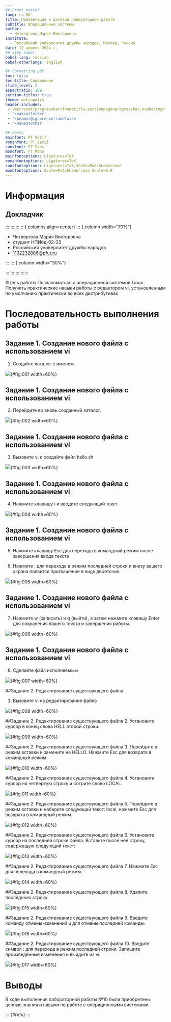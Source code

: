 ```yaml
---
## Front matter
lang: ru-RU
title: Презентация к десятой лабораторной работе
subtitle: Операционные системы
author:
  - Четвергова Мария Викторовна
institute:
  - Российский университет дружбы народов, Москва, Россия
date: 12 апреля 2024 г.
## i18n babel
babel-lang: russian
babel-otherlangs: english

## Formatting pdf
toc: false
toc-title: Содержание
slide_level: 2
aspectratio: 169
section-titles: true
theme: metropolis
header-includes:
 - \metroset{progressbar=frametitle,sectionpage=progressbar,numbering=fraction}
 - '\makeatletter'
 - '\beamer@ignorenonframefalse'
 - '\makeatother'

## Fonts
mainfont: PT Serif
romanfont: PT Serif
sansfont: PT Sans
monofont: PT Mono
mainfontoptions: Ligatures=TeX
romanfontoptions: Ligatures=TeX
sansfontoptions: Ligatures=TeX,Scale=MatchLowercase
monofontoptions: Scale=MatchLowercase,Scale=0.9
---
```


# Информация

## Докладчик

:::::::::::::: {.columns align=center}
::: {.column width="70%"}

  * Четвергова Мария Викторовна
  * студент НПИбд-02-23
  * Российский университет дружбы народов
  * 1132232886@pfur.ru

:::
::: {.column width="30%"}


:::
::::::::::::::

#Цель работы
Познакомиться с операционной системой Linux. Получить практические навыки работы с редактором vi, установленным по умолчанию практически во всех дистрибутивах

# Последовательность выполнения работы
## Задание 1. Создание нового файла с использованием vi
1. Создайте каталог с именем 

![  ](image/1.12.png){#fig:001 width=60%}

## Задание 1. Создание нового файла с использованием vi
2. Перейдите во вновь созданный каталог.

![  ](image/1.12.png){#fig:002 width=60%}

## Задание 1. Создание нового файла с использованием vi
3. Вызовите vi и создайте файл hello.sh

![  ](image/1.3.png){#fig:003 width=60%}

## Задание 1. Создание нового файла с использованием vi
4. Нажмите клавишу i и вводите следующий текст

![  ](image/1.4.png){#fig:004 width=60%}

## Задание 1. Создание нового файла с использованием vi
5. Нажмите клавишу Esc для перехода в командный режим после завершения ввода текста

6. Нажмите : для перехода в режим последней строки и внизу вашего экрана появится
приглашение в виде двоеточия.

![  ](image/1.67.png){#fig:005 width=60%}

## Задание 1. Создание нового файла с использованием vi
7. Нажмите w (записать) и q (выйти), а затем нажмите клавишу Enter для сохранения
вашего текста и завершения работы.

![  ](image/1.67.png){#fig:006 width=60%}

## Задание 1. Создание нового файла с использованием vi
8. Сделайте файл исполняемым

![  ](image/1.8.png){#fig:007 width=60%}

##Задание 2. Редактирование существующего файла
1. Вызовите vi на редактирование файла

![  ](image/2.1.png){#fig:008 width=60%}

##Задание 2. Редактирование существующего файла
2. Установите курсор в конец слова HELL второй строки.

![  ](image/2.2.png){#fig:009 width=60%}

##Задание 2. Редактирование существующего файла
3. Перейдите в режим вставки и замените на HELLO. Нажмите Esc для возврата в командный режим.

![  ](image/2.2.png){#fig:010 width=60%}

##Задание 2. Редактирование существующего файла
4. Установите курсор на четвертую строку и сотрите слово LOCAL.

![  ](image/2.3.png){#fig:011 width=60%}

##Задание 2. Редактирование существующего файла
5. Перейдите в режим вставки и наберите следующий текст: local, нажмите Esc для возврата в командный режим.

![  ](image/2.4.png){#fig:012 width=60%}

##Задание 2. Редактирование существующего файла
6. Установите курсор на последней строке файла. Вставьте после неё строку, содержащую следующий текст:

![  ](image/2.4.png){#fig:013 width=60%}

##Задание 2. Редактирование существующего файла
7. Нажмите Esc для перехода в командный режим.

![  ](image/2.5.png){#fig:014 width=60%}

##Задание 2. Редактирование существующего файла
8. Удалите последнюю строку.

![  ](image/2.5.png){#fig:015 width=60%}

##Задание 2. Редактирование существующего файла
9. Введите команду отмены изменений u для отмены последней команды.

![  ](image/2.6.png){#fig:016 width=60%}

##Задание 2. Редактирование существующего файла
10. Введите символ : для перехода в режим последней строки. Запишите произведённые изменения и выйдите из vi.

![  ](image/2.7.png){#fig:017 width=60%}


# Выводы

В ходе выполнения лабораторной работы №10 были приобретены ценные знания и навыки по работе с операционными системами.


::: {#refs}
:::
